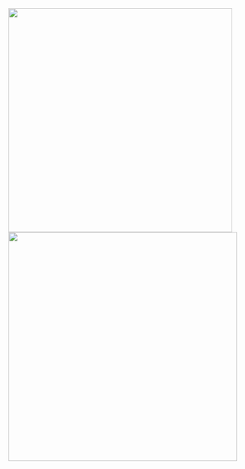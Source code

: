 <body >
  <div id="stats" width="100" >
    <img align="center" width="450" src="https://github-readme-stats.vercel.app/api?username=AlisonFDLHC&bg_color=60,EB1F85,16ACD1&title_color=FFFFFF&text_color=FFFFFF">
    <img align="center" width="460" src="https://github-readme-stats.vercel.app/api/top-langs/?username=AlisonFDLHC&layout=compact&bg_color=60,16ACD1,922DC5&title_color=FFFFFF&text_color=FFFFFF">
  </div>
</body>
